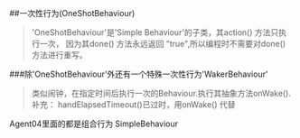 ##一次性行为(OneShotBehaviour)

>'OneShotBehaviour'是'Simple Behaviour'的子类，其action() 方法只执行一次，
因为其done() 方法永远返回 "true",所以编程时不需要对done() 方法进行重写。

###除'OneShotBehaviour'外还有一个特殊一次性行为'WakerBehaviour'
>类似闹钟，在指定时间后执行一次的Behaviour.执行其抽象方法onWake().
补充：  handElapsedTimeout()已过时，用onWake() 代替


Agent04里面的都是组合行为 SimpleBehaviour